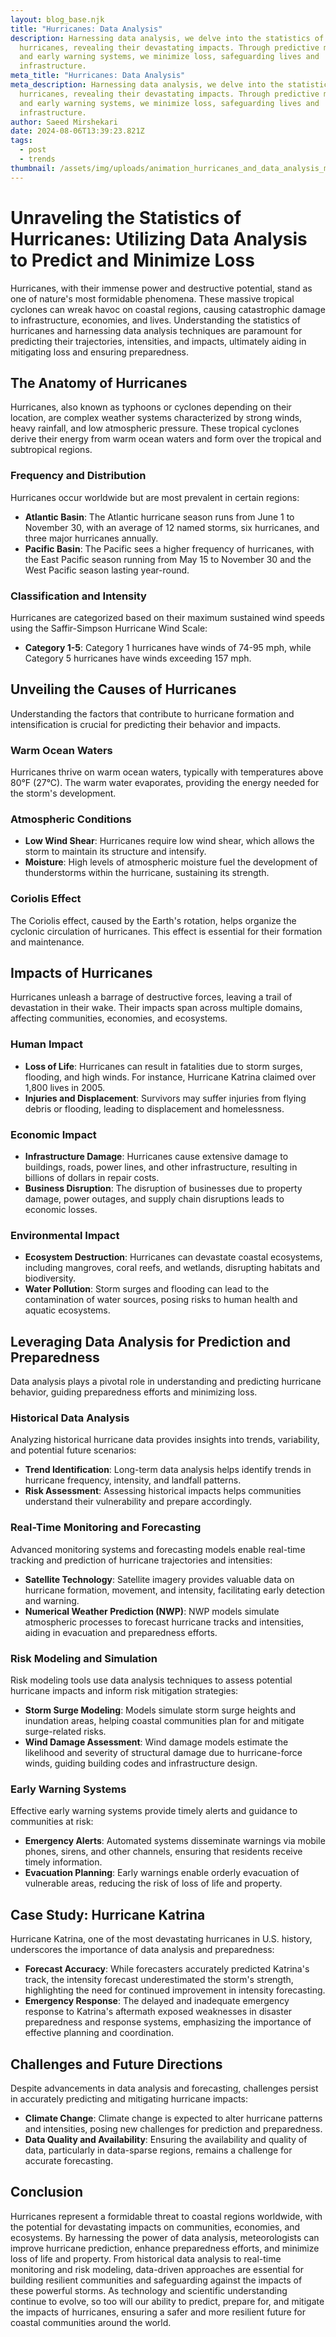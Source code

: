 ```yaml
---
layout: blog_base.njk
title: "Hurricanes: Data Analysis"
description: Harnessing data analysis, we delve into the statistics of
  hurricanes, revealing their devastating impacts. Through predictive modeling
  and early warning systems, we minimize loss, safeguarding lives and
  infrastructure.
meta_title: "Hurricanes: Data Analysis"
meta_description: Harnessing data analysis, we delve into the statistics of
  hurricanes, revealing their devastating impacts. Through predictive modeling
  and early warning systems, we minimize loss, safeguarding lives and
  infrastructure.
author: Saeed Mirshekari
date: 2024-08-06T13:39:23.821Z
tags:
  - post
  - trends
thumbnail: /assets/img/uploads/animation_hurricanes_and_data_analysis_maps_338940953.png
---
```

# Unraveling the Statistics of Hurricanes: Utilizing Data Analysis to Predict and Minimize Loss

Hurricanes, with their immense power and destructive potential, stand as one of nature's most formidable phenomena. These massive tropical cyclones can wreak havoc on coastal regions, causing catastrophic damage to infrastructure, economies, and lives. Understanding the statistics of hurricanes and harnessing data analysis techniques are paramount for predicting their trajectories, intensities, and impacts, ultimately aiding in mitigating loss and ensuring preparedness.

## The Anatomy of Hurricanes

Hurricanes, also known as typhoons or cyclones depending on their location, are complex weather systems characterized by strong winds, heavy rainfall, and low atmospheric pressure. These tropical cyclones derive their energy from warm ocean waters and form over the tropical and subtropical regions.

### Frequency and Distribution

Hurricanes occur worldwide but are most prevalent in certain regions:

- **Atlantic Basin**: The Atlantic hurricane season runs from June 1 to November 30, with an average of 12 named storms, six hurricanes, and three major hurricanes annually.
- **Pacific Basin**: The Pacific sees a higher frequency of hurricanes, with the East Pacific season running from May 15 to November 30 and the West Pacific season lasting year-round.

### Classification and Intensity

Hurricanes are categorized based on their maximum sustained wind speeds using the Saffir-Simpson Hurricane Wind Scale:

- **Category 1-5**: Category 1 hurricanes have winds of 74-95 mph, while Category 5 hurricanes have winds exceeding 157 mph.

## Unveiling the Causes of Hurricanes

Understanding the factors that contribute to hurricane formation and intensification is crucial for predicting their behavior and impacts.

### Warm Ocean Waters

Hurricanes thrive on warm ocean waters, typically with temperatures above 80°F (27°C). The warm water evaporates, providing the energy needed for the storm's development.

### Atmospheric Conditions

- **Low Wind Shear**: Hurricanes require low wind shear, which allows the storm to maintain its structure and intensify.
- **Moisture**: High levels of atmospheric moisture fuel the development of thunderstorms within the hurricane, sustaining its strength.

### Coriolis Effect

The Coriolis effect, caused by the Earth's rotation, helps organize the cyclonic circulation of hurricanes. This effect is essential for their formation and maintenance.

## Impacts of Hurricanes

Hurricanes unleash a barrage of destructive forces, leaving a trail of devastation in their wake. Their impacts span across multiple domains, affecting communities, economies, and ecosystems.

### Human Impact

- **Loss of Life**: Hurricanes can result in fatalities due to storm surges, flooding, and high winds. For instance, Hurricane Katrina claimed over 1,800 lives in 2005.
- **Injuries and Displacement**: Survivors may suffer injuries from flying debris or flooding, leading to displacement and homelessness.

### Economic Impact

- **Infrastructure Damage**: Hurricanes cause extensive damage to buildings, roads, power lines, and other infrastructure, resulting in billions of dollars in repair costs.
- **Business Disruption**: The disruption of businesses due to property damage, power outages, and supply chain disruptions leads to economic losses.

### Environmental Impact

- **Ecosystem Destruction**: Hurricanes can devastate coastal ecosystems, including mangroves, coral reefs, and wetlands, disrupting habitats and biodiversity.
- **Water Pollution**: Storm surges and flooding can lead to the contamination of water sources, posing risks to human health and aquatic ecosystems.

## Leveraging Data Analysis for Prediction and Preparedness

Data analysis plays a pivotal role in understanding and predicting hurricane behavior, guiding preparedness efforts and minimizing loss.

### Historical Data Analysis

Analyzing historical hurricane data provides insights into trends, variability, and potential future scenarios:

- **Trend Identification**: Long-term data analysis helps identify trends in hurricane frequency, intensity, and landfall patterns.
- **Risk Assessment**: Assessing historical impacts helps communities understand their vulnerability and prepare accordingly.

### Real-Time Monitoring and Forecasting

Advanced monitoring systems and forecasting models enable real-time tracking and prediction of hurricane trajectories and intensities:

- **Satellite Technology**: Satellite imagery provides valuable data on hurricane formation, movement, and intensity, facilitating early detection and warning.
- **Numerical Weather Prediction (NWP)**: NWP models simulate atmospheric processes to forecast hurricane tracks and intensities, aiding in evacuation and preparedness efforts.

### Risk Modeling and Simulation

Risk modeling tools use data analysis techniques to assess potential hurricane impacts and inform risk mitigation strategies:

- **Storm Surge Modeling**: Models simulate storm surge heights and inundation areas, helping coastal communities plan for and mitigate surge-related risks.
- **Wind Damage Assessment**: Wind damage models estimate the likelihood and severity of structural damage due to hurricane-force winds, guiding building codes and infrastructure design.

### Early Warning Systems

Effective early warning systems provide timely alerts and guidance to communities at risk:

- **Emergency Alerts**: Automated systems disseminate warnings via mobile phones, sirens, and other channels, ensuring that residents receive timely information.
- **Evacuation Planning**: Early warnings enable orderly evacuation of vulnerable areas, reducing the risk of loss of life and property.

## Case Study: Hurricane Katrina

Hurricane Katrina, one of the most devastating hurricanes in U.S. history, underscores the importance of data analysis and preparedness:

- **Forecast Accuracy**: While forecasters accurately predicted Katrina's track, the intensity forecast underestimated the storm's strength, highlighting the need for continued improvement in intensity forecasting.
- **Emergency Response**: The delayed and inadequate emergency response to Katrina's aftermath exposed weaknesses in disaster preparedness and response systems, emphasizing the importance of effective planning and coordination.

## Challenges and Future Directions

Despite advancements in data analysis and forecasting, challenges persist in accurately predicting and mitigating hurricane impacts:

- **Climate Change**: Climate change is expected to alter hurricane patterns and intensities, posing new challenges for prediction and preparedness.
- **Data Quality and Availability**: Ensuring the availability and quality of data, particularly in data-sparse regions, remains a challenge for accurate forecasting.

## Conclusion

Hurricanes represent a formidable threat to coastal regions worldwide, with the potential for devastating impacts on communities, economies, and ecosystems. By harnessing the power of data analysis, meteorologists can improve hurricane prediction, enhance preparedness efforts, and minimize loss of life and property. From historical data analysis to real-time monitoring and risk modeling, data-driven approaches are essential for building resilient communities and safeguarding against the impacts of these powerful storms. As technology and scientific understanding continue to evolve, so too will our ability to predict, prepare for, and mitigate the impacts of hurricanes, ensuring a safer and more resilient future for coastal communities around the world.
